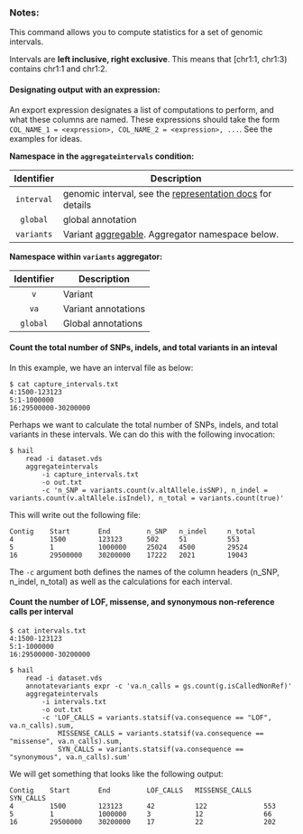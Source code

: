 <div class="cmdhead"></div>

<div class="description"></div>

<div class="synopsis"></div>

<div class="options"></div>

<div class="cmdsubsection">

### Notes:

This command allows you to compute statistics for a set of genomic intervals.

Intervals are **left inclusive, right exclusive**.  This means that \[chr1:1, chr1:3\) contains chr1:1 and chr1:2.

#### Designating output with an expression:
An export expression designates a list of computations to perform, and what these columns are named.  These expressions should take the form `COL_NAME_1 = <expression>, COL_NAME_2 = <expression>, ...`.  See the examples for ideas.

**Namespace in the `aggregateintervals` condition:**

Identifier | Description
:-: | ---
`interval` | genomic interval, see the [representation docs](#Representation) for details
`global` | global annotation
`variants` | Variant [aggregable](#aggregables).  Aggregator namespace below.


**Namespace within `variants` aggregator:**

Identifier | Description
:-: | ---
`v` | Variant
`va` | Variant annotations
`global` | Global annotations

</div>

<div class="cmdsubsection">

<h4 class="example">Count the total number of SNPs, indels, and total variants in an inteval</h4>

In this example, we have an interval file as below:

```
$ cat capture_intervals.txt
4:1500-123123
5:1-1000000
16:29500000-30200000
```

Perhaps we want to calculate the total number of SNPs, indels, and total variants in these intervals.  We can do this with the following invocation:

```
$ hail 
    read -i dataset.vds
    aggregateintervals
        -i capture_intervals.txt
        -o out.txt
        -c 'n_SNP = variants.count(v.altAllele.isSNP), n_indel = variants.count(v.altAllele.isIndel), n_total = variants.count(true)'
```

This will write out the following file:

```
Contig    Start       End         n_SNP   n_indel     n_total
4         1500        123123      502     51          553
5         1           1000000     25024   4500        29524
16        29500000    30200000    17222   2021        19043
```

The `-c` argument both defines the names of the column headers (n_SNP, n_indel, n_total) as well as the calculations for each interval.

<h4 class="example">Count the number of LOF, missense, and synonymous non-reference calls per interval</h4>


```
$ cat intervals.txt
4:1500-123123
5:1-1000000
16:29500000-30200000
```

```
$ hail 
    read -i dataset.vds
    annotatevariants expr -c 'va.n_calls = gs.count(g.isCalledNonRef)'
    aggregateintervals
        -i intervals.txt
        -o out.txt
        -c 'LOF_CALLS = variants.statsif(va.consequence == "LOF", va.n_calls).sum,
            MISSENSE_CALLS = variants.statsif(va.consequence == "missense", va.n_calls).sum,
            SYN_CALLS = variants.statsif(va.consequence == "synonymous", va.n_calls).sum'
```

We will get something that looks like the following output:

```
Contig    Start       End         LOF_CALLS   MISSENSE_CALLS   SYN_CALLS
4         1500        123123      42          122              553
5         1           1000000     3           12               66
16        29500000    30200000    17          22               202
```

</div>